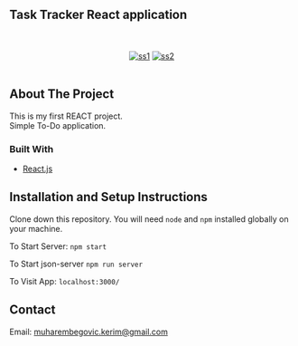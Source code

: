 ## Task Tracker React application
<br />
<br />
<div align="center">
<a href="https://imgbb.com/"><img src="https://i.ibb.co/5cDkRB7/ss1.png" alt="ss1" border="0"></a>
<a href="https://imgbb.com/"><img src="https://i.ibb.co/jwm62Zd/ss2.png" alt="ss2" border="0"></a>
 </div>
<br />

## About The Project

This is my first REACT project.<br> Simple To-Do application.

### Built With
* [React.js](https://reactjs.org/)

## Installation and Setup Instructions

Clone down this repository. You will need `node` and `npm` installed globally on your machine.  

To Start Server:
`npm start`  

To Start json-server
`npm run server`  

To Visit App:
`localhost:3000/`  

## Contact
Email: muharembegovic.kerim@gmail.com
